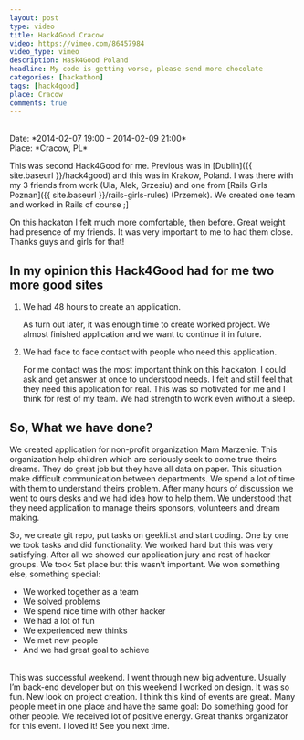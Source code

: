 ```yaml
---
layout: post
type: video
title: Hack4Good Cracow
video: https://vimeo.com/86457984
video_type: vimeo
description: Hask4Good Poland
headline: My code is getting worse, please send more chocolate
categories: [hackathon]
tags: [hack4good]
place: Cracow
comments: true
---
```


<br>
Date: *2014-02-07 19:00 – 2014-02-09 21:00*<br>
Place: *Cracow, PL*

This was second Hack4Good for me. Previous was in [Dublin]({{ site.baseurl }}/hack4good) and this was in Krakow, Poland. I was there with my 3 friends from work (Ula, Alek, Grzesiu) and one from [Rails Girls Poznan]({{ site.baseurl }}/rails-girls-rules) (Przemek). We created one team and worked in Rails of course ;]

On this hackaton I felt much more comfortable, then before. Great weight had presence of my friends. It was very important to me to had them close. Thanks guys and girls for that!

## In my opinion this Hack4Good had for me two more good sites

1. We had 48 hours to create an application.

    As turn out later, it was enough time to create worked project. We almost finished application and we want to continue it in future.

2. We had face to face contact with people who need this application.

    For me contact was the most important think on this hackaton. I could ask and get answer at once to understood needs. I felt and still feel that they need this application for real. This was so motivated for me and I think for rest of my team. We had strength to work even without a sleep.

## So, What we have done?

We created application for non-profit organization Mam Marzenie. This organization help children which are seriously seek to come true theirs dreams. They do great job but they have all data on paper. This situation make difficult communication between departments.
We spend a lot of time with them to understand theirs problem. After many hours of discussion we went to ours desks and we had idea how to help them. We understood that they need application to manage theirs sponsors, volunteers and dream making.

So, we create git repo, put tasks on geekli.st and start coding. One by one we took tasks and did functionality. We worked hard but this was very satisfying. After all we showed our application jury and rest of hacker groups. We took 5st place but this wasn’t important. We won something else, something special:

- We worked together as a team
- We solved problems
- We spend nice time with other hacker
- We had a lot of fun
- We experienced new thinks
- We met new people
- And we had great goal to achieve

<br>
This was successful weekend. I went through new big adventure. Usually I’m back-end developer but on this weekend I worked on design. It was so fun. New look on project creation. I think this kind of events are great. Many people meet in one place and have the same goal: Do something good for other people. We received lot of positive energy. Great thanks organizator for this event. I loved it! See you next time.
